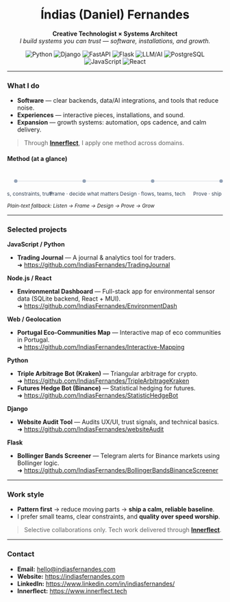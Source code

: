 <!--
  GitHub Profile README — Índias (Daniel) Fernandes
  Tone: calm, confident, minimal.
-->

<div align="center">

# Índias (Daniel) Fernandes  
**Creative Technologist × Systems Architect**  
*I build systems you can trust — software, installations, and growth.*

  
<img alt="Python" src="https://img.shields.io/badge/Python-3776AB?logo=python&logoColor=white&style=flat-square"/>
<img alt="Django" src="https://img.shields.io/badge/Django-092E20?logo=django&logoColor=white&style=flat-square"/>
<img alt="FastAPI" src="https://img.shields.io/badge/FastAPI-009688?logo=fastapi&logoColor=white&style=flat-square"/>
<img alt="Flask" src="https://img.shields.io/badge/Flask-000?logo=flask&logoColor=white&style=flat-square"/>
<img alt="LLM/AI" src="https://img.shields.io/badge/LLM%2FAI-222?style=flat-square"/>
<img alt="PostgreSQL" src="https://img.shields.io/badge/PostgreSQL-336791?logo=postgresql&logoColor=white&style=flat-square"/>
<img alt="JavaScript" src="https://img.shields.io/badge/JavaScript-F7DF1E?logo=javascript&logoColor=111&style=flat-square"/>
<img alt="React" src="https://img.shields.io/badge/React-20232A?logo=react&logoColor=61DAFB&style=flat-square"/>

</div>

---

### What I do
- **Software** — clear backends, data/AI integrations, and tools that reduce noise.  
- **Experiences** — interactive pieces, installations, and sound.  
- **Expansion** — growth systems: automation, ops cadence, and calm delivery.

> Through **[Innerflect](https://www.innerflect.tech)**, I apply one method across domains.

#### Method (at a glance)
<!-- Minimal inline SVG that renders on GitHub without <style>/<tspan> -->
<p align="center">
<svg width="680" height="84" xmlns="http://www.w3.org/2000/svg" role="img" aria-label="Listen → Frame → Design → Prove → Grow">
  <line x1="20" y1="26" x2="660" y2="26" stroke="#d1d5db" stroke-width="1"/>
  <circle cx="20"  cy="26" r="4" fill="#94a3b8"/>
  <circle cx="180" cy="26" r="4" fill="#94a3b8"/>
  <circle cx="340" cy="26" r="4" fill="#94a3b8"/>
  <circle cx="500" cy="26" r="4" fill="#94a3b8"/>
  <circle cx="660" cy="26" r="4" fill="#94a3b8"/>
  <text x="20"  y="60" text-anchor="middle" font-size="12" fill="#334155" font-family="-apple-system,BlinkMacSystemFont,Segoe UI,Inter,Helvetica,Arial,sans-serif">Listen · goals, constraints, truth</text>
  <text x="180" y="60" text-anchor="middle" font-size="12" fill="#334155" font-family="-apple-system,BlinkMacSystemFont,Segoe UI,Inter,Helvetica,Arial,sans-serif">Frame · decide what matters</text>
  <text x="340" y="60" text-anchor="middle" font-size="12" fill="#334155" font-family="-apple-system,BlinkMacSystemFont,Segoe UI,Inter,Helvetica,Arial,sans-serif">Design · flows, teams, tech</text>
  <text x="500" y="60" text-anchor="middle" font-size="12" fill="#334155" font-family="-apple-system,BlinkMacSystemFont,Segoe UI,Inter,Helvetica,Arial,sans-serif">Prove · ship a small cut</text>
  <text x="660" y="60" text-anchor="middle" font-size="12" fill="#334155" font-family="-apple-system,BlinkMacSystemFont,Segoe UI,Inter,Helvetica,Arial,sans-serif">Grow · standards, cadence</text>
</svg>
</p>

<sub><em>Plain-text fallback: Listen → Frame → Design → Prove → Grow</em></sub>

---

### Selected projects

**JavaScript / Python**  
- **Trading Journal** — A journal & analytics tool for traders.  
  ➜ https://github.com/IndiasFernandes/TradingJournal

**Node.js / React**  
- **Environmental Dashboard** — Full-stack app for environmental sensor data (SQLite backend, React + MUI).  
  ➜ https://github.com/IndiasFernandes/EnvironmentDash

**Web / Geolocation**  
- **Portugal Eco-Communities Map** — Interactive map of eco communities in Portugal.  
  ➜ https://github.com/IndiasFernandes/Interactive-Mapping

**Python**  
- **Triple Arbitrage Bot (Kraken)** — Triangular arbitrage for crypto.  
  ➜ https://github.com/IndiasFernandes/TripleArbitrageKraken  
- **Futures Hedge Bot (Binance)** — Statistical hedging for futures.  
  ➜ https://github.com/IndiasFernandes/StatisticHedgeBot

**Django**  
- **Website Audit Tool** — Audits UX/UI, trust signals, and technical basics.  
  ➜ https://github.com/IndiasFernandes/websiteAudit

**Flask**  
- **Bollinger Bands Screener** — Telegram alerts for Binance markets using Bollinger logic.  
  ➜ https://github.com/IndiasFernandes/BollingerBandsBinanceScreener

---

### Work style
- **Pattern first** → reduce moving parts → **ship a calm, reliable baseline**.  
- I prefer small teams, clear constraints, and **quality over speed worship**.

> Selective collaborations only. Tech work delivered through **[Innerflect](https://www.innerflect.tech)**.

---

### Contact
- **Email:** hello@indiasfernandes.com  
- **Website:** https://indiasfernandes.com  
- **LinkedIn:** https://www.linkedin.com/in/indiasfernandes/  
- **Innerflect:** https://www.innerflect.tech
